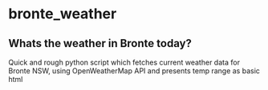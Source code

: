 # bronte_weather
## Whats the weather in Bronte today?
Quick and rough python script which fetches current weather data for Bronte NSW, using  OpenWeatherMap API and presents temp range as basic html
